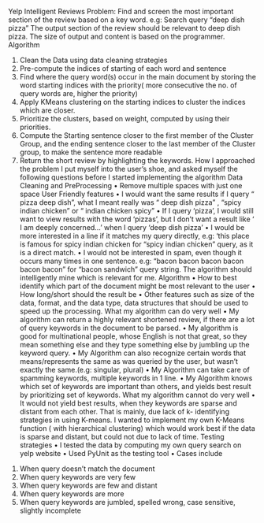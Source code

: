 Yelp Intelligent Reviews
Problem:
Find and screen the most important section of the review based on a key word.
e.g: Search query “deep dish pizza”
The output section of the review should be relevant to deep dish pizza.
The size of output and content is based on the programmer.
Algorithm
1. Clean the Data using data cleaning strategies
2. Pre-compute the indices of starting of each word and sentence
3. Find where the query word(s) occur in the main document by storing the word starting indices with the priority( more consecutive the no. of query words are, higher the priority)
4. Apply KMeans clustering on the starting indices to cluster the indices which are closer.
5. Prioritize the clusters, based on weight, computed by using their priorities.
6. Compute the Starting sentence closer to the first member of the Cluster Group, and the ending sentence closer to the last member of the Cluster group, to make the sentence more readable
7. Return the short review by highlighting the keywords.
How I approached the problem
I put myself into the user’s shoe, and asked myself the following questions before I started implementing the algorithm
Data Cleaning and PreProcessing
• Remove multiple spaces with just one space
User Friendly features
• I would want the same results if I query “ pizza deep dish”, what I meant really was “ deep dish pizza” , “spicy indian chicken” or “ indian chicken spicy”
• If I query ‘pizza’, I would still want to view results with the word ‘pizzas’, but I don’t want a result like ‘ I am deeply concerned…’ when I query ‘deep dish pizza’
• I would be more interested in a line if it matches my query directly, e.g: ‘this place is famous for spicy indian chicken for “spicy indian chicken” query, as it is a direct match.
• I would not be interested in spam, even though it occurs many times in one sentence.
e.g: “bacon bacon bacon bacon bacon bacon” for “bacon sandwich” query string.
The algorithm should intelligently mine which is relevant for me.
Algorithm
• How to best identify which part of the document might be most relevant to the user
• How long/short should the result be
• Other features such as size of the data, format, and the data type, data structures that should be used to speed up the processing.
What my algorithm can do very well
• My algorithm can return a highly relevant shortened review, if there are a lot of query keywords in the document to be parsed.
• My algorithm is good for multinational people, whose English is not that great, so they mean something else and they type something else by jumbling up the keyword query.
• My Algorithm can also recognize certain words that means/represents the same as was queried by the user, but wasn’t exactly the same.(e.g: singular, plural)
• My Algorithm can take care of spamming keywords, multiple keywords in 1 line.
• My Algorithm knows which set of keywords are important than others, and yields best result by prioritizing set of keywords.
What my algorithm cannot do very well
• It would not yield best results, when they keywords are sparse and distant from each other.
That is mainly, due lack of k- identifying strategies in using K-means.
I wanted to implement my own K-Means function ( with hierarchical clustering) which would work best if the data is sparse and distant, but could not due to lack of time.
Testing strategies
• I tested the data by computing my own query search on yelp website
• Used PyUnit as the testing tool
• Cases include
1) When query doesn’t match the document
2) When query keywords are very few
3) When query keywords are few and distant
4) When query keywords are more
5) When query keywords are jumbled, spelled wrong, case sensitive, slightly incomplete

